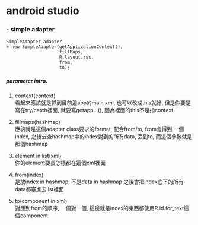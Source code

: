 # android studio

### - simple adapter


```
SimpleAdapter adapter 
= new SimpleAdapter(getApplicationContext(), 
                    fillMaps, 
                    R.layout.rss, 
                    from, 
                    to);
```
##### parameter intro.
1. context(context)<br>
看起來應該就是抓到目前這app的main xml, 也可以改成this就好, 
但是你要是寫在try/catch裡面, 就要寫getapp...(), 因為裡面的this不是指context

2. fillmaps(hashmap)<br>
應該就是這個adapter class要求的format, 配合from/to, from會得到
一個index, 之後去查hashmap中的index對到的所有data, 丟到to, 
而這個參數就是那個hashmap

3. element in list(xml)<br>
你的element要長怎樣都在這個xml裡面

4. from(index)<br>
是放index in hashmap,  不是data in hashmap
之後會把index底下的所有data都塞進去list裡面
5. to(component in xml)<br>
對應到from的順序, 一個對一個, 這邊就是index的東西都使用R.id.for_text這個component

